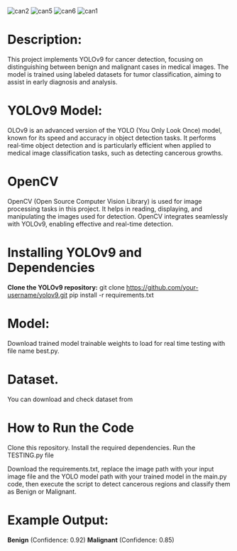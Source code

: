 ![can2](https://github.com/user-attachments/assets/f23619f7-20fb-49d6-b485-5f731c7e3d5b)
![can5](https://github.com/user-attachments/assets/2e4e2aca-a996-4079-8faf-109fb3affdd1)
![can6](https://github.com/user-attachments/assets/25a71d1e-37f7-4fff-b2ea-ab6f491a888a)
![can1](https://github.com/user-attachments/assets/1feaa6ec-cf6c-42b8-9fda-409d3405d822)

# **Description:**
This project implements YOLOv9 for cancer detection, focusing on distinguishing between benign and malignant cases in medical images. The model is trained using labeled datasets for tumor classification, aiming to assist in early diagnosis and analysis.

# **YOLOv9 Model:**
OLOv9 is an advanced version of the YOLO (You Only Look Once) model, known for its speed and accuracy in object detection tasks. It performs real-time object detection and is particularly efficient when applied to medical image classification tasks, such as detecting cancerous growths.

# **OpenCV**
OpenCV (Open Source Computer Vision Library) is used for image processing tasks in this project. It helps in reading, displaying, and manipulating the images used for detection. OpenCV integrates seamlessly with YOLOv9, enabling effective and real-time detection.

# **Installing YOLOv9 and Dependencies**
**Clone the YOLOv9 repository:**
git clone https://github.com/your-username/yolov9.git
pip install -r requirements.txt

# **Model:**
Download trained model trainable weights to load for real time testing with file name best.py.

# **Dataset.**
You can download and check dataset from

# **How to Run the Code**
Clone this repository.
Install the required dependencies.
Run the TESTING.py file

Download the requirements.txt, replace the image path with your input image file and the YOLO model path with your trained model in the main.py code, then execute the script to detect cancerous regions and classify them as Benign or Malignant.

# **Example Output:**
**Benign** (Confidence: 0.92)
**Malignant** (Confidence: 0.85)
